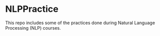 # NLPPractice
This repo includes some of the practices done during Natural Language Processing (NLP) courses.
